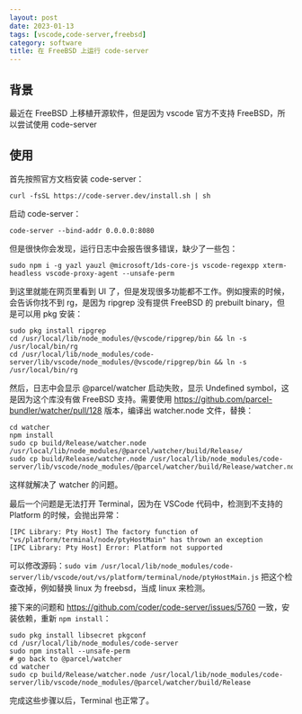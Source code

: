 ```yaml
---
layout: post
date: 2023-01-13
tags: [vscode,code-server,freebsd]
category: software
title: 在 FreeBSD 上运行 code-server
---
```


## 背景

最近在 FreeBSD 上移植开源软件，但是因为 vscode 官方不支持 FreeBSD，所以尝试使用 code-server

## 使用

首先按照官方文档安装 code-server：

```shell
curl -fsSL https://code-server.dev/install.sh | sh
```

启动 code-server：

```shell
code-server --bind-addr 0.0.0.0:8080
```

但是很快你会发现，运行日志中会报告很多错误，缺少了一些包：

```shell
sudo npm i -g yazl yauzl @microsoft/1ds-core-js vscode-regexpp xterm-headless vscode-proxy-agent --unsafe-perm
```

到这里就能在网页里看到 UI 了，但是发现很多功能都不工作。例如搜索的时候，会告诉你找不到 rg，是因为 ripgrep 没有提供 FreeBSD 的 prebuilt binary，但是可以用 pkg 安装：

```
sudo pkg install ripgrep
cd /usr/local/lib/node_modules/@vscode/ripgrep/bin && ln -s /usr/local/bin/rg
cd /usr/local/lib/node_modules/code-server/lib/vscode/node_modules/@vscode/ripgrep/bin && ln -s /usr/local/bin/rg
```

然后，日志中会显示 @parcel/watcher 启动失败，显示 Undefined symbol，这是因为这个库没有做 FreeBSD 支持。需要使用 https://github.com/parcel-bundler/watcher/pull/128 版本，编译出 watcher.node 文件，替换：

```
cd watcher
npm install
sudo cp build/Release/watcher.node /usr/local/lib/node_modules/@parcel/watcher/build/Release/
sudo cp build/Release/watcher.node /usr/local/lib/node_modules/code-server/lib/vscode/node_modules/@parcel/watcher/build/Release/watcher.node
```

这样就解决了 watcher 的问题。

最后一个问题是无法打开 Terminal，因为在 VSCode 代码中，检测到不支持的 Platform 的时候，会抛出异常：

```
[IPC Library: Pty Host] The factory function of "vs/platform/terminal/node/ptyHostMain" has thrown an exception
[IPC Library: Pty Host] Error: Platform not supported
```

可以修改源码：`sudo vim /usr/local/lib/node_modules/code-server/lib/vscode/out/vs/platform/terminal/node/ptyHostMain.js` 把这个检查改掉，例如替换 linux 为 freebsd，当成 linux 来检测。

接下来的问题和 https://github.com/coder/code-server/issues/5760 一致，安装依赖，重新 `npm install`：

```
sudo pkg install libsecret pkgconf
cd /usr/local/lib/node_modules/code-server
sudo npm install --unsafe-perm
# go back to @parcel/watcher
cd watcher
sudo cp build/Release/watcher.node /usr/local/lib/node_modules/code-server/lib/vscode/node_modules/@parcel/watcher/build/Release
```

完成这些步骤以后，Terminal 也正常了。
